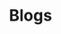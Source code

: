 ---
title: Blogs
description: "A vast collection of thoughts, outreach, projects and travel."
extra: "Use the buttons below to filter down."
---